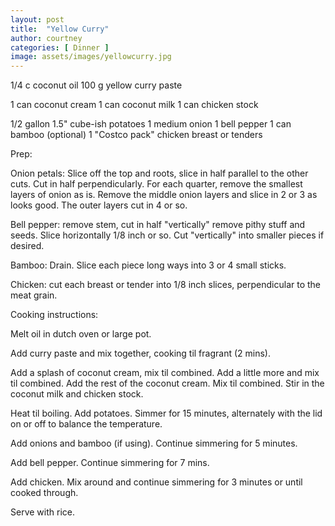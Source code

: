 ```yaml
---
layout: post
title:  "Yellow Curry"
author: courtney
categories: [ Dinner ]
image: assets/images/yellowcurry.jpg
---
```


1/4 c coconut oil
100 g yellow curry paste

1 can coconut cream
1 can coconut milk
1 can chicken stock

1/2 gallon 1.5" cube-ish potatoes
1 medium onion
1 bell pepper
1 can bamboo (optional)
1 "Costco pack" chicken breast or tenders


Prep:

Onion petals: Slice off the top and roots, slice in half parallel to the other cuts. Cut in half perpendicularly. 
For each quarter, remove the smallest layers of onion as is. Remove the middle onion layers and slice in 2 or 3 as looks good. The outer layers cut in 4 or so. 

Bell pepper: remove stem, cut in half "vertically" remove pithy stuff and seeds. Slice horizontally 1/8 inch or so. Cut "vertically" into smaller pieces if desired.

Bamboo: Drain. Slice each piece long ways into 3 or 4 small sticks.

Chicken: cut each breast or tender into 1/8 inch slices, perpendicular to the meat grain.



Cooking instructions:

Melt oil in dutch oven or large pot. 

Add curry paste and mix together, cooking til fragrant (2 mins). 

Add a splash of coconut cream, mix til combined. Add a little more and mix til combined. Add the rest of the coconut cream. Mix til combined. Stir in the coconut milk and chicken stock.

Heat til boiling. Add potatoes. Simmer for 15 minutes, alternately with the lid on or off to balance the temperature.

Add onions and bamboo (if using). Continue simmering for 5 minutes.

Add bell pepper. Continue simmering for 7 mins.

Add chicken. Mix around and continue simmering for 3 minutes or until cooked through.

Serve with rice.


